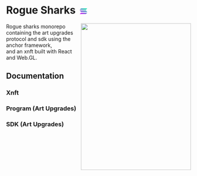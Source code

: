 <h1>
  Rogue Sharks 
  <img src="./assets/solana-icon.png" width="20" height="20" alt="Solana" style="vertical-align:middle; margin-left: 5px;" />  
</h1>
<img src="/xnft/public/assets/re-smol.gif" align="right" width="300" height="400"/>
Rogue sharks monorepo containing the art upgrades protocol and sdk using the anchor framework, <br />
and an xnft built with React and Web.GL.
<br clear="left"/>


## Documentation

### Xnft

### Program (Art Upgrades)

### SDK (Art Upgrades)
